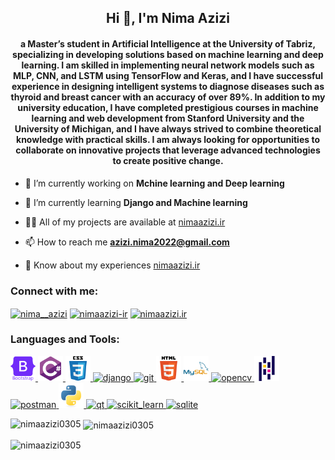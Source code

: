<h2 align="center">Hi 👋, I'm Nima Azizi</h2>
<h4 align="center">a Master’s student in Artificial Intelligence at the University of Tabriz, specializing in developing solutions based on machine learning and deep learning. I am skilled in implementing neural network models such as MLP, CNN, and LSTM using TensorFlow and Keras, and I have successful experience in designing intelligent systems to diagnose diseases such as thyroid and breast cancer with an accuracy of over 89%. In addition to my university education, I have completed prestigious courses in machine learning and web development from Stanford University and the University of Michigan, and I have always strived to combine theoretical knowledge with practical skills. I am always looking for opportunities to collaborate on innovative projects that leverage advanced technologies to create positive change.</h4>


- 🔭 I’m currently working on **Mchine learning and Deep learning**

- 🌱 I’m currently learning **Django and Machine learning**

- 👨‍💻 All of my projects are available at [nimaazizi.ir](nimaazizi.ir)

- 📫 How to reach me **azizi.nima2022@gmail.com**

- 📄 Know about my experiences [nimaazizi.ir](nimaazizi.ir)

<h3 align="left">Connect with me:</h3>
<p align="left">
<a href="https://twitter.com/nima__azizi" target="blank"><img align="center" src="https://raw.githubusercontent.com/rahuldkjain/github-profile-readme-generator/master/src/images/icons/Social/twitter.svg" alt="nima__azizi" height="30" width="40" /></a>
<a href="https://linkedin.com/in/nimaazizi-ir" target="blank"><img align="center" src="https://raw.githubusercontent.com/rahuldkjain/github-profile-readme-generator/master/src/images/icons/Social/linked-in-alt.svg" alt="nimaazizi-ir" height="30" width="40" /></a>
<a href="https://instagram.com/nimaazizi.ir" target="blank"><img align="center" src="https://raw.githubusercontent.com/rahuldkjain/github-profile-readme-generator/master/src/images/icons/Social/instagram.svg" alt="nimaazizi.ir" height="30" width="40" /></a>
</p>

<h3 align="left">Languages and Tools:</h3>
<p align="left"> <a href="https://getbootstrap.com" target="_blank" rel="noreferrer"> <img src="https://raw.githubusercontent.com/devicons/devicon/master/icons/bootstrap/bootstrap-plain-wordmark.svg" alt="bootstrap" width="40" height="40"/> </a> <a href="https://www.w3schools.com/cs/" target="_blank" rel="noreferrer"> <img src="https://raw.githubusercontent.com/devicons/devicon/master/icons/csharp/csharp-original.svg" alt="csharp" width="40" height="40"/> </a> <a href="https://www.w3schools.com/css/" target="_blank" rel="noreferrer"> <img src="https://raw.githubusercontent.com/devicons/devicon/master/icons/css3/css3-original-wordmark.svg" alt="css3" width="40" height="40"/> </a> <a href="https://www.djangoproject.com/" target="_blank" rel="noreferrer"> <img src="https://cdn.worldvectorlogo.com/logos/django.svg" alt="django" width="40" height="40"/> </a> <a href="https://git-scm.com/" target="_blank" rel="noreferrer"> <img src="https://www.vectorlogo.zone/logos/git-scm/git-scm-icon.svg" alt="git" width="40" height="40"/> </a> <a href="https://www.w3.org/html/" target="_blank" rel="noreferrer"> <img src="https://raw.githubusercontent.com/devicons/devicon/master/icons/html5/html5-original-wordmark.svg" alt="html5" width="40" height="40"/> </a> <a href="https://www.mysql.com/" target="_blank" rel="noreferrer"> <img src="https://raw.githubusercontent.com/devicons/devicon/master/icons/mysql/mysql-original-wordmark.svg" alt="mysql" width="40" height="40"/> </a> <a href="https://opencv.org/" target="_blank" rel="noreferrer"> <img src="https://www.vectorlogo.zone/logos/opencv/opencv-icon.svg" alt="opencv" width="40" height="40"/> </a> <a href="https://pandas.pydata.org/" target="_blank" rel="noreferrer"> <img src="https://raw.githubusercontent.com/devicons/devicon/2ae2a900d2f041da66e950e4d48052658d850630/icons/pandas/pandas-original.svg" alt="pandas" width="40" height="40"/> </a> <a href="https://postman.com" target="_blank" rel="noreferrer"> <img src="https://www.vectorlogo.zone/logos/getpostman/getpostman-icon.svg" alt="postman" width="40" height="40"/> </a> <a href="https://www.python.org" target="_blank" rel="noreferrer"> <img src="https://raw.githubusercontent.com/devicons/devicon/master/icons/python/python-original.svg" alt="python" width="40" height="40"/> </a> <a href="https://www.qt.io/" target="_blank" rel="noreferrer"> <img src="https://upload.wikimedia.org/wikipedia/commons/0/0b/Qt_logo_2016.svg" alt="qt" width="40" height="40"/> </a> <a href="https://scikit-learn.org/" target="_blank" rel="noreferrer"> <img src="https://upload.wikimedia.org/wikipedia/commons/0/05/Scikit_learn_logo_small.svg" alt="scikit_learn" width="40" height="40"/> </a> <a href="https://www.sqlite.org/" target="_blank" rel="noreferrer"> <img src="https://www.vectorlogo.zone/logos/sqlite/sqlite-icon.svg" alt="sqlite" width="40" height="40"/> </a> </p>

<p><img align="left" src="https://github-readme-stats.vercel.app/api/top-langs?username=nimaazizi0305&show_icons=true&locale=en&layout=compact" alt="nimaazizi0305" /></p>

<p>&nbsp;<img align="center" src="https://github-readme-stats.vercel.app/api?username=nimaazizi0305&show_icons=true&locale=en" alt="nimaazizi0305" /></p>

<p><img align="center" src="https://github-readme-streak-stats.herokuapp.com/?user=nimaazizi0305&" alt="nimaazizi0305" /></p>

